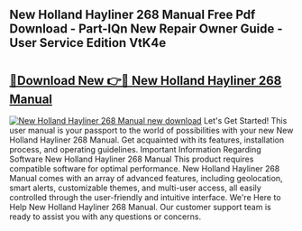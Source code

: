 ## New Holland Hayliner 268 Manual Free Pdf Download - Part-IQn New Repair Owner Guide - User Service Edition VtK4e

# <h2><a href="http://bc89590.oget.top/?id=New+Holland+Hayliner+268+Manual">🔗Download New 👉🔴 New Holland Hayliner 268 Manual</a></h2>

[![New Holland Hayliner 268 Manual new download](https://i.imgur.com/5g1atiW.png)](http://bc89590.oget.top/?id=New+Holland+Hayliner+268+Manual)
Let's Get Started! This user manual is your passport to the world of possibilities with your new New Holland Hayliner 268 Manual. Get acquainted with its features, installation process, and operating guidelines. Important Information Regarding Software New Holland Hayliner 268 Manual This product requires compatible software for optimal performance. New Holland Hayliner 268 Manual comes with an array of advanced features, including geolocation, smart alerts, customizable themes, and multi-user access, all easily controlled through the user-friendly and intuitive interface. We're Here to Help New Holland Hayliner 268 Manual. Our customer support team is ready to assist you with any questions or concerns.
